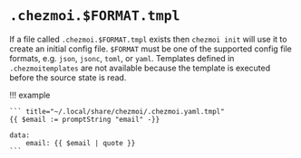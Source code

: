 # `.chezmoi.$FORMAT.tmpl`

If a file called `.chezmoi.$FORMAT.tmpl` exists then `chezmoi init` will use it
to create an initial config file. `$FORMAT` must be one of the supported config
file formats, e.g. `json`, `jsonc`, `toml`, or `yaml`. Templates defined in
`.chezmoitemplates` are not available because the template is executed before
the source state is read.

!!! example

    ``` title="~/.local/share/chezmoi/.chezmoi.yaml.tmpl"
    {{ $email := promptString "email" -}}

    data:
        email: {{ $email | quote }}
    ```
